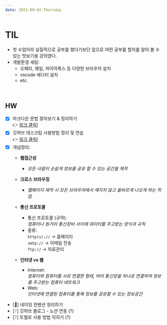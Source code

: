 ```yaml
---
date: 2021-09-02-Thursday
---
```


# TIL 
- 첫 수업이라 실질적으로 공부를 했다기보단 앞으로 어떤 공부를 할지를 알아 볼 수 있는 맛보기용 강의였다.
- 개발환경 세팅: 
  - 오페라, 웨일, 파이어폭스 등 다양한 브라우저 설치
  - vscode 에디터 설치 
  - etc.

<br />

## HW
- [x] 마크다운 문법 찾아보기 & 정리하기    
  👉 [링크 클릭!](https://github.com/ekfka4863/TIL/tree/master/MarkDown)
- [x] 깃허브 데스크탑 사용방법 정리 및 연습     
  👉 [링크 클릭!](https://github.com/ekfka4863/TIL/tree/master/Git%26GitHub)
- [x] 개념정리:
  - **웹접근성**
    - *모든 사람이 손쉽게 정보를 공유 할 수 있는 공간을 제작*
  - **크로스 브라우징**
    - *웹페이지 제작 시 모든 브라우저에서 깨지지 않고 올바르게 나오게 하는 작업*
  - **통신 프로토콜** 
    - 통신 프로토콜 (규약):    
    *컴퓨터나 원거리 통신장비 사이에 데이터를 주고받는 양식과 규칙* 
    - 종류:     
      `http(s)://` → 홈페이지     
      `smtp://` → 이메일 전송   
      `ftp://` → 자료관리   

  - **인터넷 vs 웹** 
    - Internet:    
    *컴퓨터와 컴퓨터를 서로 연결한 형태, 여러 통신망을 하나로 연결하여 정보를 주고받는 컴퓨터 네트워크*
    - Web:    
    *인터넷에 연결된 컴퓨터를 통해 정보를 공유할 수 있는 정보공간*
- [🔺] 네이밍 컨벤션 정리하기
- [❔] 깃허브 블로그 - 노션 연동 (?)
- [❔] 트렐로 사용 방법 익히기 (?)

